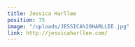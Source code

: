 ```yaml
---
title: Jessica Harllee
position: 75
image: "/uploads/JESSICA%20HARLLEE.jpg"
link: http://jessicaharllee.com/
---
```


